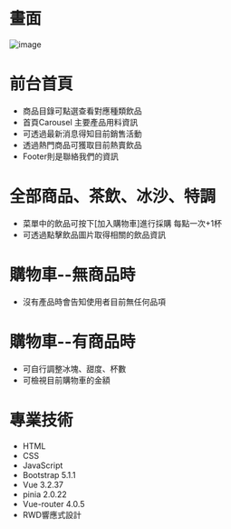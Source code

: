 # 畫面
![image](https://github.com/chenyu-0721/drinkshop.github.io/assets/59197038/2d9c6aa6-6280-4c53-aecf-936c0e98c474)


# 前台首頁
  - 商品目錄可點選查看對應種類飲品
  - 首頁Carousel 主要產品用料資訊
  - 可透過最新消息得知目前銷售活動
  - 透過熱門商品可獲取目前熱賣飲品
  - Footer則是聯絡我們的資訊

# 全部商品、茶飲、冰沙、特調
  - 菜單中的飲品可按下[加入購物車]進行採購 每點一次+1杯
  - 可透過點擊飲品圖片取得相關的飲品資訊

# 購物車--無商品時
  - 沒有產品時會告知使用者目前無任何品項

# 購物車--有商品時
  - 可自行調整冰塊、甜度、杯數
  - 可檢視目前購物車的金額

# 專業技術
  - HTML
  - CSS
  - JavaScript
  - Bootstrap 5.1.1
  - Vue 3.2.37
  - pinia 2.0.22
  - Vue-router 4.0.5
  - RWD響應式設計
    
